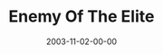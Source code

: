 ---
layout: message
category: message
series: "Public Enemy"
title: "Enemy Of The Elite"
date: 2003-11-02-00-00
message_id: 199
sc-permalink-url: "http://soundcloud.com/crdschurch/enemy-of-the-elite"
audio: "http://s3.amazonaws.com/crossroads-media/messages/audio/PE_04_11-02-03_Enemy_Of_The_Elite.mp3"
audio-duration: "37:26"
tag: 
 - forgiveness
 - jesus
 - wells
 - power
 - authority
explicit: false
---